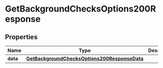 

# GetBackgroundChecksOptions200Response


## Properties

| Name | Type | Description | Notes |
|------------ | ------------- | ------------- | -------------|
|**data** | [**GetBackgroundChecksOptions200ResponseData**](GetBackgroundChecksOptions200ResponseData.md) |  |  |



